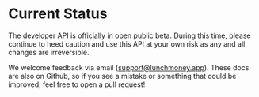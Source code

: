 # Current Status

The developer API is officially in open public beta. During this time, please continue to heed caution and use this API at your own risk as any and all changes are irreversible.

We welcome feedback via email (support@lunchmoney.app). These docs are also on Github, so if you see a mistake or something that could be improved, feel free to open a pull request!
